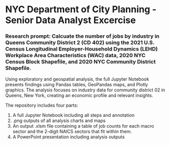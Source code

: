 # NYC Department of City Planning - Senior Data Analyst Excercise

### Research prompt: Calcuate the number of jobs by industry in Queens Community District 2 (CD 402) using the 2021 U.S. Census Longitudinal Employer-Household Dynamics (LEHD) Workplace Area Characteristics (WAC) data, 2020 NYC Census Block Shapefile, and 2020 NYC Community District Shapefile. 

Using exploratory and geospatial analysis, the full Jupyter Notebook presents findings using Pandas tables, GeoPandas maps, and Plotly graphics. The analysis focuses on industry data for community district 02 in Queens, New York, creating an economic profile and relevant insights.

The repository includes four parts:
1) A full Jupyter Notebook including all steps and annotation
2) .png outputs of all analysis charts and maps
3) An output .xlsm file containing a table of job counts for each macro sector and the 2-digit NAICS sectors that fit within them.
4) A PowerPoint presentation including analysis outputs
